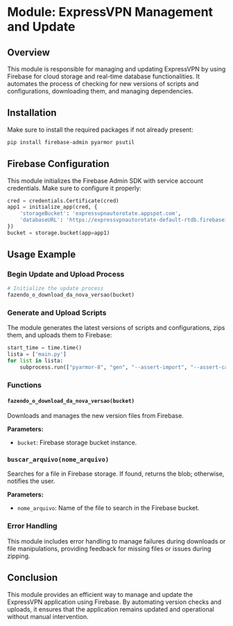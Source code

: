 # Module: ExpressVPN Management and Update

## Overview
This module is responsible for managing and updating ExpressVPN by using Firebase for cloud storage and real-time database functionalities. It automates the process of checking for new versions of scripts and configurations, downloading them, and managing dependencies.

## Installation
Make sure to install the required packages if not already present:
```bash
pip install firebase-admin pyarmor psutil
```

## Firebase Configuration
This module initializes the Firebase Admin SDK with service account credentials. Make sure to configure it properly:
```python
cred = credentials.Certificate(cred)
app1 = initialize_app(cred, {
    'storageBucket': 'expressvpnautorotate.appspot.com',
    'databaseURL': 'https://expressvpnautorotate-default-rtdb.firebaseio.com'
})
bucket = storage.bucket(app=app1)
```

## Usage Example
### Begin Update and Upload Process
```python
# Initialize the update process
fazendo_o_download_da_nova_versao(bucket)
```

### Generate and Upload Scripts
The module generates the latest versions of scripts and configurations, zips them, and uploads them to Firebase:
```python
start_time = time.time()
lista = ['main.py']
for list in lista:
    subprocess.run(["pyarmor-8", "gen", "--assert-import", "--assert-call", "--enable-themida", "--enable-jit", "--mix-str", "--obf-code", "2", f"{list}"])
```

### Functions
#### `fazendo_o_download_da_nova_versao(bucket)`
Downloads and manages the new version files from Firebase.

**Parameters:**  
- `bucket`: Firebase storage bucket instance.

### `buscar_arquivo(nome_arquivo)`
Searches for a file in Firebase storage. If found, returns the blob; otherwise, notifies the user.

**Parameters:**  
- `nome_arquivo`: Name of the file to search in the Firebase bucket.

### Error Handling
This module includes error handling to manage failures during downloads or file manipulations, providing feedback for missing files or issues during zipping.

## Conclusion
This module provides an efficient way to manage and update the ExpressVPN application using Firebase. By automating version checks and uploads, it ensures that the application remains updated and operational without manual intervention.

